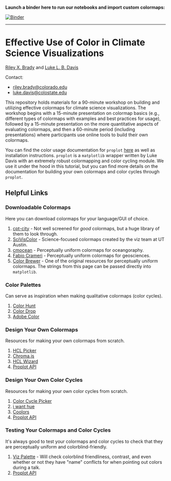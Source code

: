 **Launch a binder here to run our notebooks and import custom colormaps:**

[![Binder](https://mybinder.org/badge_logo.svg)](https://mybinder.org/v2/gh/bradyrx/climate_science_colormapping/master)

---

# Effective Use of Color in Climate Science Visualizations

[Riley X. Brady](https://github.com/bradyrx) and [Luke L. B. Davis](https://github.com/lukelbd)

Contact: 
* riley.brady@colorado.edu
* luke.davis@colostate.edu

This repository holds materials for a 90-minute workshop on building and utilizing effective colormaps for climate science visualizations. The workshop begins with a 15-minute presentation on colormap basics (e.g., different types of colormaps with examples and best practices for usage), followed by a 15-minute presentation on the more quantitative aspects of evaluating colormaps, and then a 60-minute period (including presentations) where participants use online tools to build their own colormaps.

You can find the color usage documentation for `proplot` [here](https://proplot.readthedocs.io/en/latest/colormaps.html) as well as installation instructions. `proplot` is a `matplotlib` wrapper written by Luke Davis with an extremely robust colormapping and color cycling module. We use it under the hood in this tutorial, but you can find more details on the documentation for building your own colormaps and color cycles through `proplot`.

## Helpful Links

### Downloadable Colormaps

Here you can download colormaps for your language/GUI of choice.

1. [cpt-city](http://soliton.vm.bytemark.co.uk/pub/cpt-city/) - Not well screened for _good_ colormaps, but a huge library of them to look through.
2. [SciVisColor](https://sciviscolor.org/) - Science-focused colormaps created by the viz team at UT Austin.
3. [cmocean](https://matplotlib.org/cmocean/) - Perceptually uniform colormaps for oceangoraphy. 
4. [Fabio Crameri](http://www.fabiocrameri.ch/colourmaps.php) - Perceptually uniform colormaps for geosciences.
5. [Color Brewer](http://colorbrewer2.org/#type=sequential&scheme=BuGn&n=3) - One of the original resources for perceptually uniform colormaps. The strings from this page can be passed directly into `matplotlib`.

### Color Palettes

Can serve as inspiration when making qualitative colormaps (color cycles).

1. [Color Hunt](https://colorhunt.co/)
2. [Color Drop](https://colordrop.io/)
3. [Adobe Color](https://color.adobe.com/explore)

### Design Your Own Colormaps

Resources for making your own colormaps from scratch.

1. [HCL Picker](http://tristen.ca/hcl-picker/#/hlc/6/1/15534C/E2E062)
2. [Chroma.js](https://gka.github.io/palettes/)
3. [HCL Wizard](http://hclwizard.org:64230/hclwizard/)
4. [Proplot API](https://proplot.readthedocs.io/en/latest/colors.html#making-your-own-colormaps)

### Design Your Own Color Cycles

Resources for making your own color cycles from scratch.

1. [Color Cycle Picker](https://colorcyclepicker.mpetroff.net/)
2. [i want hue](http://medialab.github.io/iwanthue/)
3. [Coolors](https://coolors.co/)
4. [Proplot API](https://proplot.readthedocs.io/en/latest/colors.html#making-your-own-color-cycles)

### Testing Your Colormaps and Color Cycles

It's always good to test your colormaps and color cycles to check that they are perceptually uniform and colorblind-friendly.

1. [Viz Palette](https://projects.susielu.com/viz-palette) - Will check colorblind friendliness, contrast, and even whether or not they have "name" conflicts for when pointing out colors during a talk.
2. [Proplot API](https://proplot.readthedocs.io/en/latest/colors.html#perceptually-uniform-colormaps)

